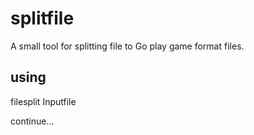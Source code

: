 # splitfile
A small tool for splitting file to Go play game format files.

## using
filesplit Inputfile

continue...